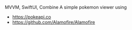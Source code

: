 MVVM, SwiftUI, Combine
A simple pokemon viewer using
- https://pokeapi.co
- https://github.com/Alamofire/Alamofire

